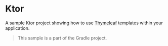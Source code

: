 # Ktor

A sample Ktor project showing how to use [Thymeleaf](https://ktor.io/docs/thymeleaf.html) templates within your application.
> This sample is a part of the Gradle project.
